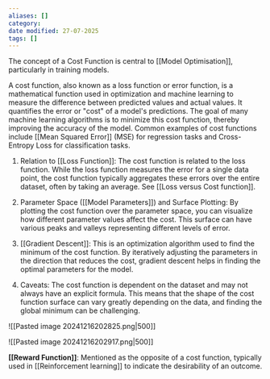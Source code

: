 ```yaml
---
aliases: []
category:
date modified: 27-07-2025
tags: []
---
```

The concept of a Cost Function is central to [[Model Optimisation]], particularly in training models.

A cost function, also known as a loss function or error function, is a mathematical function used in optimization and machine learning to measure the difference between predicted values and actual values. It quantifies the error or "cost" of a model's predictions. The goal of many machine learning algorithms is to minimize this cost function, thereby improving the accuracy of the model. Common examples of cost functions include [[Mean Squared Error]] (MSE) for regression tasks and Cross-Entropy Loss for classification tasks.

1. Relation to [[Loss Function]]: The cost function is related to the loss function. While the loss function measures the error for a single data point, the cost function typically aggregates these errors over the entire dataset, often by taking an average. See [[Loss versus Cost function]].

3. Parameter Space ([[Model Parameters]]) and Surface Plotting: By plotting the cost function over the parameter space, you can visualize how different parameter values affect the cost. This surface can have various peaks and valleys representing different levels of error.

4. [[Gradient Descent]]: This is an optimization algorithm used to find the minimum of the cost function. By iteratively adjusting the parameters in the direction that reduces the cost, gradient descent helps in finding the optimal parameters for the model.

5. Caveats: The cost function is dependent on the dataset and may not always have an explicit formula. This means that the shape of the cost function surface can vary greatly depending on the data, and finding the global minimum can be challenging.



![[Pasted image 20241216202825.png|500]]

![[Pasted image 20241216202917.png|500]]


**[[Reward Function]]**: Mentioned as the opposite of a cost function, typically used in [[Reinforcement learning]] to indicate the desirability of an outcome.
